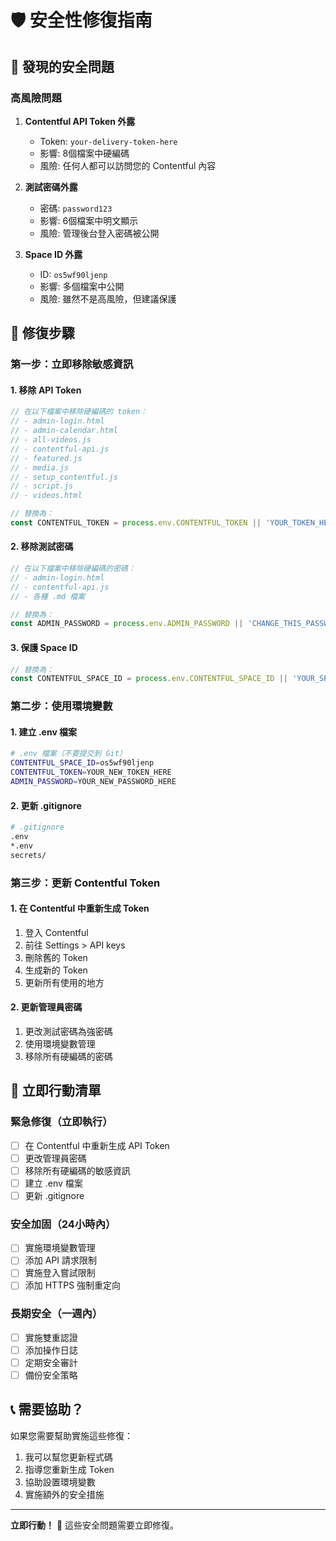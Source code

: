 # 🛡️ 安全性修復指南

## 🚨 發現的安全問題

### 高風險問題
1. **Contentful API Token 外露**
   - Token: `your-delivery-token-here`
   - 影響: 8個檔案中硬編碼
   - 風險: 任何人都可以訪問您的 Contentful 內容

2. **測試密碼外露**
   - 密碼: `password123`
   - 影響: 6個檔案中明文顯示
   - 風險: 管理後台登入密碼被公開

3. **Space ID 外露**
   - ID: `os5wf90ljenp`
   - 影響: 多個檔案中公開
   - 風險: 雖然不是高風險，但建議保護

## 🔧 修復步驟

### 第一步：立即移除敏感資訊

#### 1. 移除 API Token
```javascript
// 在以下檔案中移除硬編碼的 token：
// - admin-login.html
// - admin-calendar.html
// - all-videos.js
// - contentful-api.js
// - featured.js
// - media.js
// - setup_contentful.js
// - script.js
// - videos.html

// 替換為：
const CONTENTFUL_TOKEN = process.env.CONTENTFUL_TOKEN || 'YOUR_TOKEN_HERE';
```

#### 2. 移除測試密碼
```javascript
// 在以下檔案中移除硬編碼的密碼：
// - admin-login.html
// - contentful-api.js
// - 各種 .md 檔案

// 替換為：
const ADMIN_PASSWORD = process.env.ADMIN_PASSWORD || 'CHANGE_THIS_PASSWORD';
```

#### 3. 保護 Space ID
```javascript
// 替換為：
const CONTENTFUL_SPACE_ID = process.env.CONTENTFUL_SPACE_ID || 'YOUR_SPACE_ID';
```

### 第二步：使用環境變數

#### 1. 建立 .env 檔案
```bash
# .env 檔案（不要提交到 Git）
CONTENTFUL_SPACE_ID=os5wf90ljenp
CONTENTFUL_TOKEN=YOUR_NEW_TOKEN_HERE
ADMIN_PASSWORD=YOUR_NEW_PASSWORD_HERE
```

#### 2. 更新 .gitignore
```bash
# .gitignore
.env
*.env
secrets/
```

### 第三步：更新 Contentful Token

#### 1. 在 Contentful 中重新生成 Token
1. 登入 Contentful
2. 前往 Settings > API keys
3. 刪除舊的 Token
4. 生成新的 Token
5. 更新所有使用的地方

#### 2. 更新管理員密碼
1. 更改測試密碼為強密碼
2. 使用環境變數管理
3. 移除所有硬編碼的密碼

## 🚀 立即行動清單

### 緊急修復（立即執行）
- [ ] 在 Contentful 中重新生成 API Token
- [ ] 更改管理員密碼
- [ ] 移除所有硬編碼的敏感資訊
- [ ] 建立 .env 檔案
- [ ] 更新 .gitignore

### 安全加固（24小時內）
- [ ] 實施環境變數管理
- [ ] 添加 API 請求限制
- [ ] 實施登入嘗試限制
- [ ] 添加 HTTPS 強制重定向

### 長期安全（一週內）
- [ ] 實施雙重認證
- [ ] 添加操作日誌
- [ ] 定期安全審計
- [ ] 備份安全策略

## 📞 需要協助？

如果您需要幫助實施這些修復：
1. 我可以幫您更新程式碼
2. 指導您重新生成 Token
3. 協助設置環境變數
4. 實施額外的安全措施

---

**立即行動！** 🚨 這些安全問題需要立即修復。
